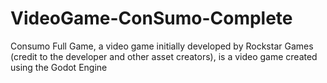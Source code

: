 # VideoGame-ConSumo-Complete
Consumo Full Game, a video game initially developed by Rockstar Games (credit to the developer and other asset creators), is a video game created using the Godot Engine
